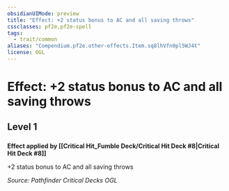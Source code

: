 ```yaml
---
obsidianUIMode: preview
title: "Effect: +2 status bonus to AC and all saving throws"
cssclasses: pf2e,pf2e-spell
tags:
  - trait/common
aliases: "Compendium.pf2e.other-effects.Item.sq8lhVfn0pl5WJ4t"
license: OGL
---
```

# Effect: +2 status bonus to AC and all saving throws
## Level 1
### 






**Effect applied by [[Critical Hit_Fumble Deck/Critical Hit Deck #8|Critical Hit Deck #8]]**

+2 status bonus to AC and all saving throws

*Source: Pathfinder Critical Decks*
*OGL*